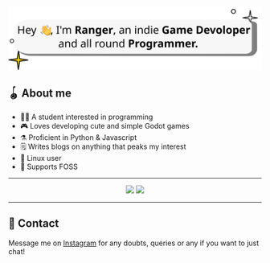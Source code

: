 <p align="center">
<img src="ranger_banner.svg" title="The Breakthrough logo">
</p>

## 🪀 About me

- 👨‍🎓 A student interested in programming 
- 🎮 Loves developing cute and simple Godot games
- ⚗ Proficient in Python & Javascript
- 🗒 Writes blogs on anything that peaks my interest
- 🐧 Linux user
- 💚 Supports FOSS

---

<div align="center">
  <img height="180" src="https://github-readme-stats.vercel.app/api?username=Ranger-NF&show_icons=true&theme=transparent"/>
  <img height="180" src="https://github-readme-stats.vercel.app/api/top-langs/?username=Ranger-NF&show_icons=true&theme=transparent&exclude_repo=sprig,scrapbook,Blackhole-Linux,hack-hour&hide=c%2B%2B,cmake"/>
</div>

---

## 💭 Contact

Message me on [Instagram](https://www.instagram.com/ranger_nf/) for any doubts, queries or any if you want to just chat!
